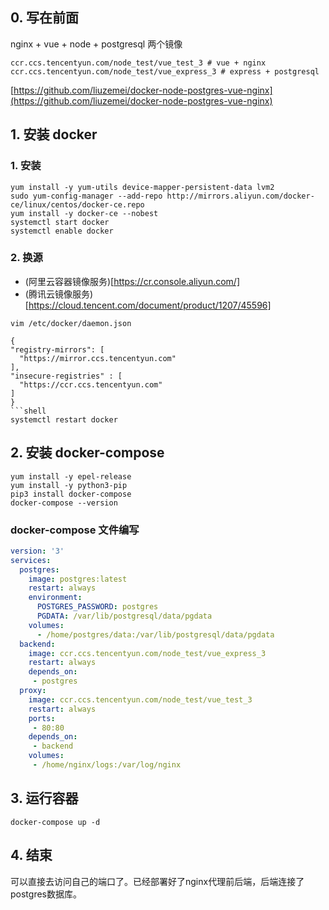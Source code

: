## 0. 写在前面
nginx + vue + node + postgresql
两个镜像
```
ccr.ccs.tencentyun.com/node_test/vue_test_3 # vue + nginx
ccr.ccs.tencentyun.com/node_test/vue_express_3 # express + postgresql
```
[https://github.com/liuzemei/docker-node-postgres-vue-nginx](https://github.com/liuzemei/docker-node-postgres-vue-nginx)


## 1. 安装 docker

### 1. 安装
```shell
yum install -y yum-utils device-mapper-persistent-data lvm2
sudo yum-config-manager --add-repo http://mirrors.aliyun.com/docker-ce/linux/centos/docker-ce.repo
yum install -y docker-ce --nobest
systemctl start docker
systemctl enable docker
```

### 2. 换源
- (阿里云容器镜像服务)[https://cr.console.aliyun.com/]
- (腾讯云镜像服务)[https://cloud.tencent.com/document/product/1207/45596]

```shell
vim /etc/docker/daemon.json
```
```vim
{
"registry-mirrors": [
  "https://mirror.ccs.tencentyun.com"
],
"insecure-registries" : [
  "https://ccr.ccs.tencentyun.com"
]
}
```shell
systemctl restart docker
```




## 2. 安装 docker-compose
```shell
yum install -y epel-release
yum install -y python3-pip
pip3 install docker-compose
docker-compose --version
```
### docker-compose 文件编写
```yml
version: '3'
services:
  postgres:
    image: postgres:latest
    restart: always
    environment:
      POSTGRES_PASSWORD: postgres
      PGDATA: /var/lib/postgresql/data/pgdata
    volumes:
      - /home/postgres/data:/var/lib/postgresql/data/pgdata
  backend:
    image: ccr.ccs.tencentyun.com/node_test/vue_express_3
    restart: always
    depends_on:
     - postgres
  proxy:
    image: ccr.ccs.tencentyun.com/node_test/vue_test_3
    restart: always
    ports:
     - 80:80
    depends_on:
     - backend
    volumes:
     - /home/nginx/logs:/var/log/nginx
```

## 3. 运行容器
```shell
docker-compose up -d
```

## 4. 结束
可以直接去访问自己的端口了。已经部署好了nginx代理前后端，后端连接了postgres数据库。


